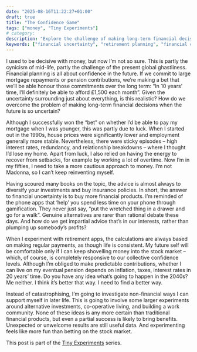 ```yaml
---
date: "2025-08-16T11:22:27+01:00"
draft: true
title: "The Confidence Game"
tags: ["money", "Tiny Experiments"]
# category: 
description: "Explore the challenge of making long-term financial decisions in uncertain times. Discover why traditional retirement planning may not be enough and consider alternative approaches like cooperative living and non-financial investments for later life security."
keywords: ["financial uncertainty", "retirement planning", "financial confidence", "alternative investments", "cooperative living", "financial independence", "retirement alternatives", "economic uncertainty"]
---
```


I used to be decisive with money, but now I’m not so sure. This is partly the cynicism of mid-life, partly the challenge of the present global ghastliness. Financial planning is all about confidence in the future. If we commit to large mortgage repayments or pension contributions, we’re making a bet that we’ll be able honour those commitments over the long term: “In 10 years’ time, I’ll definitely be able to afford £1,500 each month”. Given the uncertainty surrounding just about everything, is this realistic? How do we overcome the problem of making long-term financial decisions when the future is so uncertain?

Although I successfully won the “bet” on whether I’d be able to pay my mortgage when I was younger, this was partly due to luck. When I started out in the 1990s, house prices were significantly lower and employment generally more stable. Nevertheless, there were sticky episodes – high interest rates, redundancy, and relationship breakdowns – where I thought I’d lose my home. Apart from luck, I also relied on having the energy to recover from setbacks, for example by working a lot of overtime. Now I’m in my fifties, I need to take a more cautious approach to money. I’m not Madonna, so I can’t keep reinventing myself.

Having scoured many books on the topic, the advice is almost always to diversify your investments and buy insurance policies. In short, the answer to financial uncertainty is to buy more financial products. I’m reminded of the phone apps that ‘help’ you spend less time on your phone through gamification. They never just say, “put the wretched thing in a drawer and go for a walk”. Genuine alternatives are rarer than rational debate these days. And how do we get impartial advice that’s in our interests, rather than plumping up somebody’s profits?

When I experiment with retirement apps, the calculations are always based on making regular payments, as though life is consistent. My future self will be comfortable only if I can keep shovelling money into the stock market – which, of course, is completely responsive to our collective confidence levels. Although I’m obliged to make predictable contributions, whether I can live on my eventual pension depends on inflation, taxes, interest rates in 20 years’ time. Do you have any idea what’s going to happen in the 2040s? Me neither. I think it’s better that way. I need to find a better way.

Instead of catastrophising, I’m going to investigate non-financial ways I can support myself in later life. This is going to involve some larger experiments around alternative investments, co-operative living, and building a work community. None of these ideas is any more certain than traditional financial products, but even a partial success is likely to bring benefits. Unexpected or unwelcome results are still useful data. And experimenting feels like more fun than betting on the stock market.

This post is part of the [Tiny Experiments](/posts/tiny-experiments/) series.